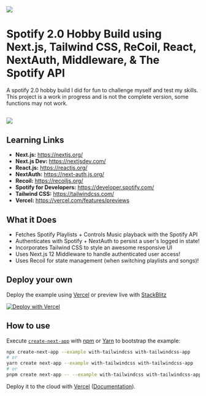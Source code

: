 <img src=https://storage.googleapis.com/pr-newsroom-wp/1/2018/11/Spotify_Logo_RGB_Green.png>

# Spotify 2.0 Hobby Build using Next.js, Tailwind CSS, ReCoil, React, NextAuth, Middleware, & The Spotify API

A spotify 2.0 hobby build I did for fun to challenge myself and test my skills. This project is a work in progress and is not the complete version, some functions may not work. 
##
<img src=https://pandadatasystems.com/wp-content/uploads/2022/05/Spotify.png>

## Learning Links
- **Next.js:** https://nextjs.org/
- **Next.js Dev:** https://nextjsdev.com/
- **React.js:** https://reactjs.org/
- **NextAuth:** https://next-auth.js.org/ 
- **Recoil:** https://recoiljs.org/
- **Spotify for Developers:** https://developer.spotify.com/
- **Tailwind CSS:** https://tailwindcss.com/
- **Vercel:** https://vercel.com/features/previews

## What it Does
- Fetches Spotify Playlists + Controls Music playback with the Spotify API
- Authenticates with Spotify + NextAuth to persist a user's logged in state!
- Incorporates Tailwind CSS to style an awesome responsive UI
- Uses Next.js 12 Middleware to handle authenticated user access!
- Uses Recoil for state management (when switching playlists and songs)!

## Deploy your own

Deploy the example using [Vercel](https://vercel.com?utm_source=github&utm_medium=readme&utm_campaign=next-example) or preview live with [StackBlitz](https://stackblitz.com/github/vercel/next.js/tree/canary/examples/with-tailwindcss)

[![Deploy with Vercel](https://vercel.com/button)](https://vercel.com/new/git/external?repository-url=https://github.com/vercel/next.js/tree/canary/examples/with-tailwindcss&project-name=with-tailwindcss&repository-name=with-tailwindcss)

## How to use

Execute [`create-next-app`](https://github.com/vercel/next.js/tree/canary/packages/create-next-app) with [npm](https://docs.npmjs.com/cli/init) or [Yarn](https://yarnpkg.com/lang/en/docs/cli/create/) to bootstrap the example:

```bash
npx create-next-app --example with-tailwindcss with-tailwindcss-app
# or
yarn create next-app --example with-tailwindcss with-tailwindcss-app
# or
pnpm create next-app -- --example with-tailwindcss with-tailwindcss-app
```

Deploy it to the cloud with [Vercel](https://vercel.com/new?utm_source=github&utm_medium=readme&utm_campaign=next-example) ([Documentation](https://nextjs.org/docs/deployment)).

